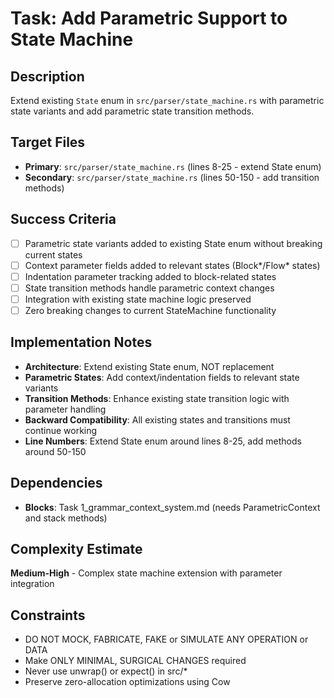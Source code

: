 # Task: Add Parametric Support to State Machine

## Description
Extend existing `State` enum in `src/parser/state_machine.rs` with parametric state variants and add parametric state transition methods.

## Target Files
- **Primary**: `src/parser/state_machine.rs` (lines 8-25 - extend State enum)
- **Secondary**: `src/parser/state_machine.rs` (lines 50-150 - add transition methods)

## Success Criteria
- [ ] Parametric state variants added to existing State enum without breaking current states
- [ ] Context parameter fields added to relevant states (Block*/Flow* states)
- [ ] Indentation parameter tracking added to block-related states  
- [ ] State transition methods handle parametric context changes
- [ ] Integration with existing state machine logic preserved
- [ ] Zero breaking changes to current StateMachine functionality

## Implementation Notes
- **Architecture**: Extend existing State enum, NOT replacement
- **Parametric States**: Add context/indentation fields to relevant state variants
- **Transition Methods**: Enhance existing state transition logic with parameter handling
- **Backward Compatibility**: All existing states and transitions must continue working
- **Line Numbers**: Extend State enum around lines 8-25, add methods around 50-150

## Dependencies
- **Blocks**: Task 1_grammar_context_system.md (needs ParametricContext and stack methods)

## Complexity Estimate
**Medium-High** - Complex state machine extension with parameter integration

## Constraints
- DO NOT MOCK, FABRICATE, FAKE or SIMULATE ANY OPERATION or DATA
- Make ONLY MINIMAL, SURGICAL CHANGES required
- Never use unwrap() or expect() in src/*
- Preserve zero-allocation optimizations using Cow<str>